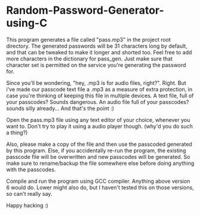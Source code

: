 # Random-Password-Generator-using-C
This program generates a file called "pass.mp3" in the project root directory. The generated passwords will be 31 characters long by default, and that can be tweaked to make it longer and shorted too. Feel free to add more characters in the dictionary for pass_gen. Just make sure that character set is permitted on the service you're generating the password for.

Since you'll be wondering, "hey, .mp3 is for audio files, right?". Right. But i've made our passcode text file a .mp3 as a measure of extra protection, in case you're thinking of keeping this file in multiple devices. A text file, full of your passcodes? Sounds dangerous. An audio file full of your passcodes? sounds silly already... And that's the point :)

Open the pass.mp3 file using any text editor of your choice, whenever you want to. Don't try to play it using a audio player though. (why'd you do such a thing?)

Also, please make a copy of the file and then use the passcoded generated by this program. Else, if you accidentally re-run the program, the existing passcode file will be overwritten and new passcodes will be generated. So make sure to rename/backup the file somewhere else before doing anything with the passcodes.

Compile and run the program using GCC compiler. Anything above version 6 would do. Lower might also do, but I haven't tested this on those versions, so can't really say.

Happy hacking :)
